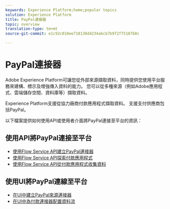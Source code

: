 ```yaml
---
keywords: Experience Platform;home;popular topics
solution: Experience Platform
title: PayPal連接器
topic: overview
translation-type: tm+mt
source-git-commit: e1c92c010ee718138d4234abcb7b9f2f75187b8c

---
```



# PayPal連接器

Adobe Experience Platform可讓您從外部來源擷取資料，同時提供您使用平台服務來建構、標示及增強傳入資料的能力。 您可以從多種來源（例如Adobe應用程式、雲端儲存空間、資料庫等）擷取資料。

Experience Platform支援從協力廠商付款應用程式擷取資料。 支援支付供應商包括PayPal。

以下檔案提供如何使用API或使用者介面將PayPal連接至平台的資訊：

## 使用API將PayPal連接至平台

- [使用Flow Service API建立PayPal連接器](../../tutorials/api/create/payments/paypal.md)
- [使用Flow Service API探索付款應用程式](../../tutorials/api/explore/payments.md)
- [使用Flow Service API從付款應用程式收集資料](../../tutorials/api/collect/payments.md)

## 使用UI將PayPal連線至平台

- [在UI中建立PayPal來源連接器](../../tutorials/ui/create/payments/paypal.md)
- [在UI中為付款連接器配置資料流](../../tutorials/ui/dataflow/payments.md)
